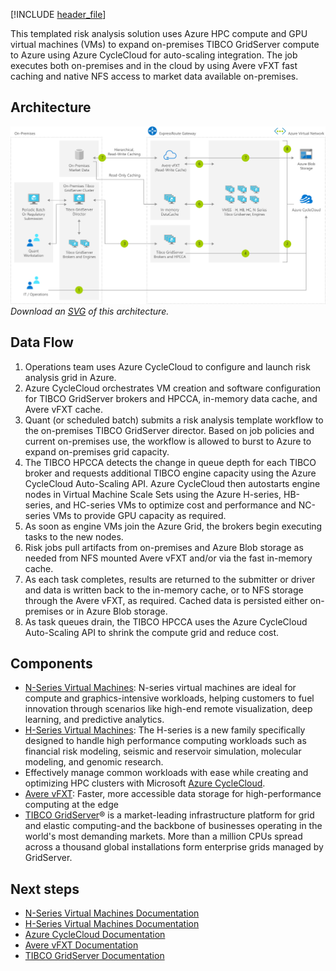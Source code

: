


[!INCLUDE [header_file](../../../includes/sol-idea-header.md)]

This templated risk analysis solution uses Azure HPC compute and GPU virtual machines (VMs) to expand on-premises TIBCO GridServer compute to Azure using Azure CycleCloud for auto-scaling integration. The job executes both on-premises and in the cloud by using Avere vFXT fast caching and native NFS access to market data available on-premises.

## Architecture

![Architecture diagram](../media/hpc-risk-analysis.png)
*Download an [SVG](../media/hpc-risk-analysis.svg) of this architecture.*

## Data Flow

1. Operations team uses Azure CycleCloud to configure and launch risk analysis grid in Azure.
1. Azure CycleCloud orchestrates VM creation and software configuration for TIBCO GridServer brokers and HPCCA, in-memory data cache, and Avere vFXT cache.
1. Quant (or scheduled batch) submits a risk analysis template workflow to the on-premises TIBCO GridServer director. Based on job policies and current on-premises use, the workflow is allowed to burst to Azure to expand on-premises grid capacity.
1. The TIBCO HPCCA detects the change in queue depth for each TIBCO broker and requests additional TIBCO engine capacity using the Azure CycleCloud Auto-Scaling API. Azure CycleCloud then autostarts engine nodes in Virtual Machine Scale Sets using the Azure H-series, HB-series, and HC-series VMs to optimize cost and performance and NC-series VMs to provide GPU capacity as required.
1. As soon as engine VMs join the Azure Grid, the brokers begin executing tasks to the new nodes.
1. Risk jobs pull artifacts from on-premises and Azure Blob storage as needed from NFS mounted Avere vFXT and/or via the fast in-memory cache.
1. As each task completes, results are returned to the submitter or driver and data is written back to the in-memory cache, or to NFS storage through the Avere vFXT, as required. Cached data is persisted either on-premises or in Azure Blob storage.
1. As task queues drain, the TIBCO HPCCA uses the Azure CycleCloud Auto-Scaling API to shrink the compute grid and reduce cost.

## Components

* [N-Series Virtual Machines](https://azure.microsoft.com/pricing/details/virtual-machines/linux): N-series virtual machines are ideal for compute and graphics-intensive workloads, helping customers to fuel innovation through scenarios like high-end remote visualization, deep learning, and predictive analytics.
* [H-Series Virtual Machines](https://azure.microsoft.com/pricing/details/virtual-machines/linux): The H-series is a new family specifically designed to handle high performance computing workloads such as financial risk modeling, seismic and reservoir simulation, molecular modeling, and genomic research.
* Effectively manage common workloads with ease while creating and optimizing HPC clusters with Microsoft [Azure CycleCloud](https://azure.microsoft.com/features/azure-cyclecloud).
* [Avere vFXT](https://azure.microsoft.com/services/storage/avere-vfxt): Faster, more accessible data storage for high-performance computing at the edge
* [TIBCO GridServer](https://www.tibco.com/resources/datasheet/tibco-gridserver)&reg; is a market-leading infrastructure platform for grid and elastic computing-and the backbone of businesses operating in the world's most demanding markets. More than a million CPUs spread across a thousand global installations form enterprise grids managed by GridServer.

## Next steps

* [N-Series Virtual Machines Documentation](/azure/virtual-machines/linux/sizes-gpu)
* [H-Series Virtual Machines Documentation](/azure/virtual-machines/linux/sizes-hpc)
* [Azure CycleCloud Documentation](/azure/cyclecloud)
* [Avere vFXT Documentation](/azure/avere-vfxt)
* [TIBCO GridServer Documentation](https://docs.tibco.com/products/tibco-datasynapse-gridserver-6-2-0)
